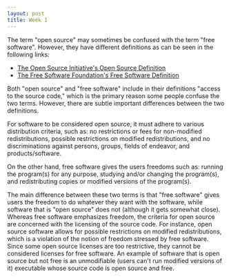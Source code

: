 ```yaml
---
layout: post
title: Week 1
---
```


The term "open source" may sometimes be confused with the term "free software".
However, they have different definitions as can be seen in the following links:
- <a href="https://opensource.org/osd" target="_blank">The Open Source Initiative's Open Source Definition</a>
- <a href="https://www.gnu.org/philosophy/free-sw.html" target="_blank">The Free Software Foundation's Free Software Definition</a>

Both "open source" and "free software" include in their definitions "access to the source code,"
which is the primary reason some people confuse the two terms. However, there are subtle important
differences between the two definitions.

For software to be considered open source, it must adhere to various distribution criteria, such as:
no restrictions or fees for non-modified redistributions, possible restrictions on modified redistributions,
and no discriminations against persons, groups, fields of endeavor, and products/software.

On the other hand, free software gives the users freedoms such as:
running the program(s) for any purpose, studying and/or changing the program(s), and redistributing copies
or modified versions of the program(s).

The main difference between these two terms is that "free software" gives users the freedom to do whatever
they want with the software, while software that is "open source" does not (although it gets somewhat close).
Whereas free software emphasizes freedom, the criteria for open source are concerned with the licensing of
the source code. For instance, open source software allows for possible restrictions on modified redistributions,
which is a violation of the notion of freedom stressed by free software. Since some open source licenses are too
restrictive, they cannot be considered licenses for free software. An example of software that is open source but not
free is an unmodifiable (users can't run modified versions of it) executable whose source code is open source and free.
